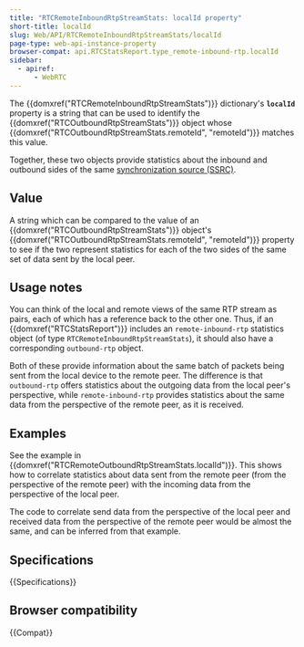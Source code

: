 ```yaml
---
title: "RTCRemoteInboundRtpStreamStats: localId property"
short-title: localId
slug: Web/API/RTCRemoteInboundRtpStreamStats/localId
page-type: web-api-instance-property
browser-compat: api.RTCStatsReport.type_remote-inbound-rtp.localId
sidebar:
  - apiref:
      - WebRTC
---
```


The {{domxref("RTCRemoteInboundRtpStreamStats")}} dictionary's **`localId`** property is a string that can be used to identify the {{domxref("RTCOutboundRtpStreamStats")}} object whose {{domxref("RTCOutboundRtpStreamStats.remoteId", "remoteId")}} matches this value.

Together, these two objects provide statistics about the inbound and outbound sides of the same [synchronization source (SSRC)](/en-US/docs/Web/API/RTCRemoteInboundRtpStreamStats/ssrc).

## Value

A string which can be compared to the value of an {{domxref("RTCOutboundRtpStreamStats")}} object's {{domxref("RTCOutboundRtpStreamStats.remoteId", "remoteId")}} property to see if the two represent statistics for each of the two sides of the same set of data sent by the local peer.

## Usage notes

You can think of the local and remote views of the same RTP stream as pairs, each of which has a reference back to the other one.
Thus, if an {{domxref("RTCStatsReport")}} includes an `remote-inbound-rtp` statistics object (of type `RTCRemoteInboundRtpStreamStats`), it should also have a corresponding `outbound-rtp` object.

Both of these provide information about the same batch of packets being sent from the local device to the remote peer.
The difference is that `outbound-rtp` offers statistics about the outgoing data from the local peer's perspective, while `remote-inbound-rtp` provides statistics about the same data from the perspective of the remote peer, as it is received.

## Examples

See the example in {{domxref("RTCRemoteOutboundRtpStreamStats.localId")}}.
This shows how to correlate statistics about data sent from the remote peer (from the perspective of the remote peer) with the incoming data from the perspective of the local peer.

The code to correlate send data from the perspective of the local peer and received data from the perspective of the remote peer would be almost the same, and can be inferred from that example.

## Specifications

{{Specifications}}

## Browser compatibility

{{Compat}}
